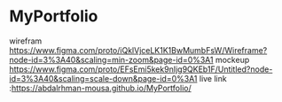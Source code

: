 # MyPortfolio
wirefram https://www.figma.com/proto/iQklVjceLK1K1BwMumbFsW/Wireframe?node-id=3%3A40&scaling=min-zoom&page-id=0%3A1
mockeup https://www.figma.com/proto/EFsEmi5kek9nIjg9QKEb1F/Untitled?node-id=3%3A40&scaling=scale-down&page-id=0%3A1
live link :https://abdalrhman-mousa.github.io/MyPortfolio/
